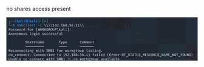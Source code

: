 no shares access present


![unnamed_7fa9adf94804465095e9811915a1e7c4](unnamed_7fa9adf94804465095e9811915a1e7c4.png)
